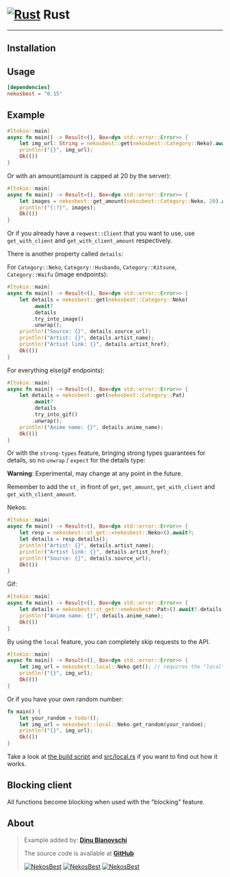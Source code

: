 # [![Rust](https://cdn.discordapp.com/emojis/972378381867941928.webp?size=24&quality=lossless)](https://nekos.best/discord?ref=docs) Rust

---

## Installation

## Usage

```toml
[dependencies]
nekosbest = "0.15"
```

## Example

```rust ,no_run
#[tokio::main]
async fn main() -> Result<(), Box<dyn std::error::Error>> {
    let img_url: String = nekosbest::get(nekosbest::Category::Neko).await?.url;
    println!("{}", img_url);
    Ok(())
}
```

Or with an amount(amount is capped at 20 by the server):

```rust ,no_run
#[tokio::main]
async fn main() -> Result<(), Box<dyn std::error::Error>> {
    let images = nekosbest::get_amount(nekosbest::Category::Neko, 20).await?.0;
    println!("{:?}", images);
    Ok(())
}
```

Or if you already have a `reqwest::Client` that you want to use,
use `get_with_client` and `get_with_client_amount` respectively.

There is another property called `details`:

For `Category::Neko`, `Category::Husbando`, `Category::Kitsune`, `Category::Waifu` (image endpoints):

```rust ,no_run
#[tokio::main]
async fn main() -> Result<(), Box<dyn std::error::Error>> {
    let details = nekosbest::get(nekosbest::Category::Neko)
        .await?
        .details
        .try_into_image()
        .unwrap();
    println!("Source: {}", details.source_url);
    println!("Artist: {}", details.artist_name);
    println!("Artist link: {}", details.artist_href);
    Ok(())
}
```

For everything else(gif endpoints):

```rust ,no_run
#[tokio::main]
async fn main() -> Result<(), Box<dyn std::error::Error>> {
    let details = nekosbest::get(nekosbest::Category::Pat)
        .await?
        .details
        .try_into_gif()
        .unwrap();
    println!("Anime name: {}", details.anime_name);
    Ok(())
}
```

Or with the `strong-types` feature, bringing strong types guarantees for details, so no `unwrap` / `expect` for the details type:

**Warning**: Experimental, may change at any point in the future.

Remember to add the `st_` in front of `get`, `get_amount`, `get_with_client` and `get_with_client_amount`.

Nekos:

```rust ,no_run
#[tokio::main]
async fn main() -> Result<(), Box<dyn std::error::Error>> {
    let resp = nekosbest::st_get::<nekosbest::Neko>().await?;
    let details = resp.details();
    println!("Artist: {}", details.artist_name);
    println!("Artist link: {}", details.artist_href);
    println!("Source: {}", details.source_url);
    Ok(())
}
```

Gif:

```rust ,no_run
#[tokio::main]
async fn main() -> Result<(), Box<dyn std::error::Error>> {
    let details = nekosbest::st_get::<nekosbest::Pat>().await?.details;
    println!("Anime name: {}", details.anime_name);
    Ok(())
}
```

By using the `local` feature, you can completely skip requests to the API.

```rust ,no_run
#[tokio::main]
async fn main() -> Result<(), Box<dyn std::error::Error>> {
    let img_url = nekosbest::local::Neko.get(); // requires the "local" feature
    println!("{}", img_url);
    Ok(())
}
```

Or if you have your own random number:

```rust ,no_run
fn main() {
    let your_random = todo!();
    let img_url = nekosbest::local::Neko.get_random(your_random);
    println!("{}", img_url);
    Ok(())
}
```

Take a look at [the build script](build.rs) and [src/local.rs](src/local.rs) if
you want to find out how it works.

## Blocking client

All functions become blocking when used with the "blocking" feature.

## About

> Example added by: [**Dinu Blanovschi**](https://github.com/dnbln)
>
> The source code is available at [**GitHub**](https://github.com/dnbln/nb-rs)
>
> [![NekosBest](https://img.shields.io/crates/v/nekosbest?style=flat-square)](https://crates.io/crates/nekosbest) [![NekosBest](https://img.shields.io/crates/d/nekosbest?color=orange&style=flat-square)](https://crates.io/crates/nekosbest) [![NekosBest](https://img.shields.io/github/stars/dnbln/nb-rs?color=yellow&label=Stars&logo=github&style=flat-square)](https://github.com/dnbln/nb-rs)